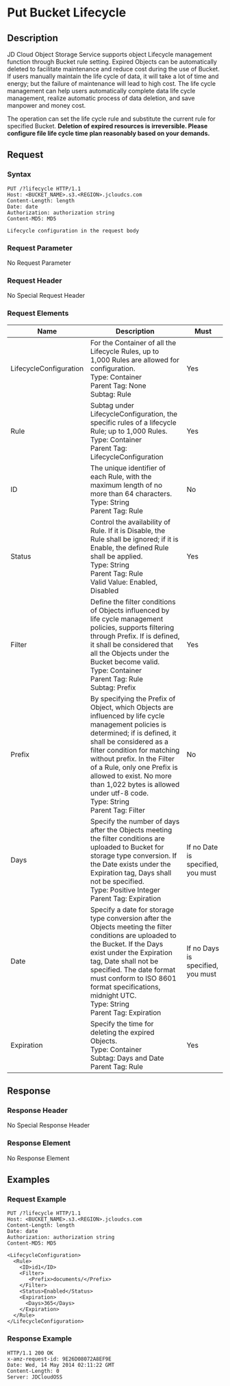 # Put Bucket Lifecycle

## Description

JD Cloud Object Storage Service supports object Lifecycle management function through Bucket rule setting. Expired Objects can be automatically deleted to facilitate maintenance and reduce cost during the use of Bucket. If users manually maintain the life cycle of data, it will take a lot of time and energy; but the failure of maintenance will lead to high cost. The life cycle management can help users automatically complete data life cycle management, realize automatic process of data deletion, and save manpower and money cost.

The operation can set the life cycle rule and substitute the current rule for specified Bucket. **Deletion of expired resources is irreversible. Please configure file life cycle time plan reasonably based on your demands.**

## Request
### Syntax
```
PUT /?lifecycle HTTP/1.1
Host: <BUCKET_NAME>.s3.<REGION>.jcloudcs.com
Content-Length: length
Date: date
Authorization: authorization string
Content-MD5: MD5
 
Lifecycle configuration in the request body
```

### Request Parameter

No Request Parameter

### Request Header

No Special Request Header

### Request Elements

Name|Description|Must
---|---|---
LifecycleConfiguration|For the Container of all the Lifecycle Rules, up to 1,000 Rules are allowed for configuration. <br>Type: Container<br>Parent Tag: None<br>Subtag: Rule|Yes
Rule|Subtag under LifecycleConfiguration, the specific rules of a lifecycle Rule; up to 1,000 Rules. <br>Type: Container<br>Parent Tag: LifecycleConfiguration|Yes
ID|The unique identifier of each Rule, with the maximum length of no more than 64 characters. <br>Type: String<br>Parent Tag: Rule|No
Status|Control the availability of Rule. If it is Disable, the Rule shall be ignored; if it is Enable, the defined Rule shall be applied. <br>Type: String<br>Parent Tag: Rule<br>Valid Value: Enabled, Disabled|Yes
Filter|Define the filter conditions of Objects influenced by life cycle management policies, supports filtering through Prefix. If <Filter></Filter> is defined, it shall be considered that all the Objects under the Bucket become valid. <br>Type: Container<br>Parent Tag: Rule<br>Subtag: Prefix|Yes
Prefix|By specifying the Prefix of Object, which Objects are influenced by life cycle management policies is determined; if <Prefix></Prefix> is defined, it shall be considered as a filter condition for matching without prefix. In the Filter of a Rule, only one Prefix is allowed to exist. No more than 1,022 bytes is allowed under utf-8 code. <br>Type: String<br>Parent Tag: Filter|No
Days|Specify the number of days after the Objects meeting the filter conditions are uploaded to Bucket for storage type conversion. If the Date exists under the Expiration tag, Days shall not be specified. <br>Type: Positive Integer<br>Parent Tag: Expiration|If no Date is specified, you must
Date|Specify a date for storage type conversion after the Objects meeting the filter conditions are uploaded to the Bucket. If the Days exist under the Expiration tag, Date shall not be specified. The date format must conform to ISO 8601 format specifications, midnight UTC. <br>Type: String<br>Parent Tag: Expiration|If no Days is specified, you must
Expiration|Specify the time for deleting the expired Objects. <br>Type: Container<br>Subtag: Days and Date<br>Parent Tag: Rule|Yes

## Response
### Response Header
No Special Response Header
### Response Element
No Response Element

## Examples
### Request Example
```
PUT /?lifecycle HTTP/1.1
Host: <BUCKET_NAME>.s3.<REGION>.jcloudcs.com
Content-Length: length
Date: date
Authorization: authorization string
Content-MD5: MD5

<LifecycleConfiguration>
  <Rule>
    <ID>id1</ID>
    <Filter>
       <Prefix>documents/</Prefix>
    </Filter>
    <Status>Enabled</Status>
    <Expiration>
      <Days>365</Days>
    </Expiration>
  </Rule>
</LifecycleConfiguration>
```
### Response Example
```
HTTP/1.1 200 OK
x-amz-request-id: 9E26D08072A8EF9E
Date: Wed, 14 May 2014 02:11:22 GMT
Content-Length: 0
Server: JDCloudOSS
```
